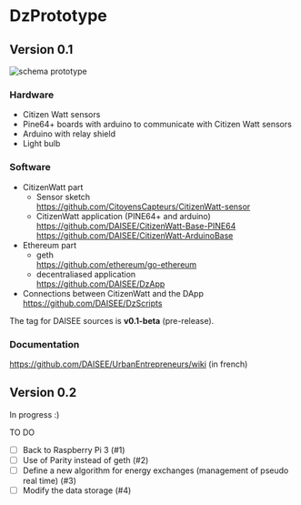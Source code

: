 # DzPrototype
  
## Version 0.1

![schema prototype](https://hackpad-attachments.imgix.net/hackpad.com_d55JBV5B1Vy_p.602889_1472755256932_14215184_10154001154263915_845143439_o.jpg)

### Hardware
- Citizen Watt sensors
- Pine64+ boards with arduino to communicate with Citizen Watt sensors
- Arduino with relay shield
- Light bulb 

### Software
- CitizenWatt part
    - Sensor sketch  
https://github.com/CitoyensCapteurs/CitizenWatt-sensor  
    - CitizenWatt application (PINE64+ and arduino)  
https://github.com/DAISEE/CitizenWatt-Base-PINE64  
https://github.com/DAISEE/CitizenWatt-ArduinoBase   
- Ethereum part  
    - geth  
    https://github.com/ethereum/go-ethereum  
    - decentraliased application  
    https://github.com/DAISEE/DzApp  
- Connections between CitizenWatt and the DApp  
https://github.com/DAISEE/DzScripts  

The tag for DAISEE sources is **v0.1-beta** (pre-release).  

### Documentation
https://github.com/DAISEE/UrbanEntrepreneurs/wiki (in french)  

## Version 0.2 

In progress :)
  
TO DO   
- [ ] Back to Raspberry Pi 3 (#1)  
- [ ] Use of Parity instead of geth (#2)  
- [ ] Define a new algorithm for energy exchanges (management of pseudo real time) (#3)  
- [ ] Modify the data storage (#4)  
